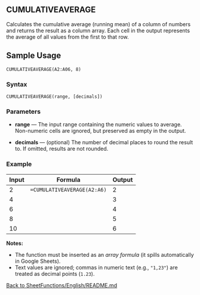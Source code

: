 ## CUMULATIVEAVERAGE

Calculates the cumulative average (running mean) of a column of numbers and returns the result as a column array.
Each cell in the output represents the average of all values from the first to that row.

## Sample Usage

```CUMULATIVEAVERAGE(A2:A06, 8)```

### Syntax

```CUMULATIVEAVERAGE(range, [decimals])```

### Parameters

- **range** — The input range containing the numeric values to average.
Non-numeric cells are ignored, but preserved as empty in the output.

- **decimals** — (optional) The number of decimal places to round the result to.
If omitted, results are not rounded.

### Example
| Input | Formula | Output |
|-------|----------|--------|
| 2 | ```=CUMULATIVEAVERAGE(A2:A6)``` | 2 |
| 4 |  | 3 |
| 6 |  | 4 |
| 8 |  | 5 |
| 10 |  | 6 |

**Notes:**
- The function must be inserted as an *array formula* (it spills automatically in Google Sheets).  
- Text values are ignored; commas in numeric text (e.g., `"1,23"`) are treated as decimal points (`1.23`).

[Back to SheetFunctions/English/README.md](README.md)